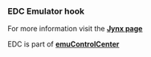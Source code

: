 ### EDC Emulator hook

For more information visit the [**Jynx page**](https://github.com/PhoenixInteractiveNL/edc-masterhook/wiki/Emulator-jynx#menu)

EDC is part of [**emuControlCenter**](https://github.com/PhoenixInteractiveNL/emuControlCenter/wiki)
